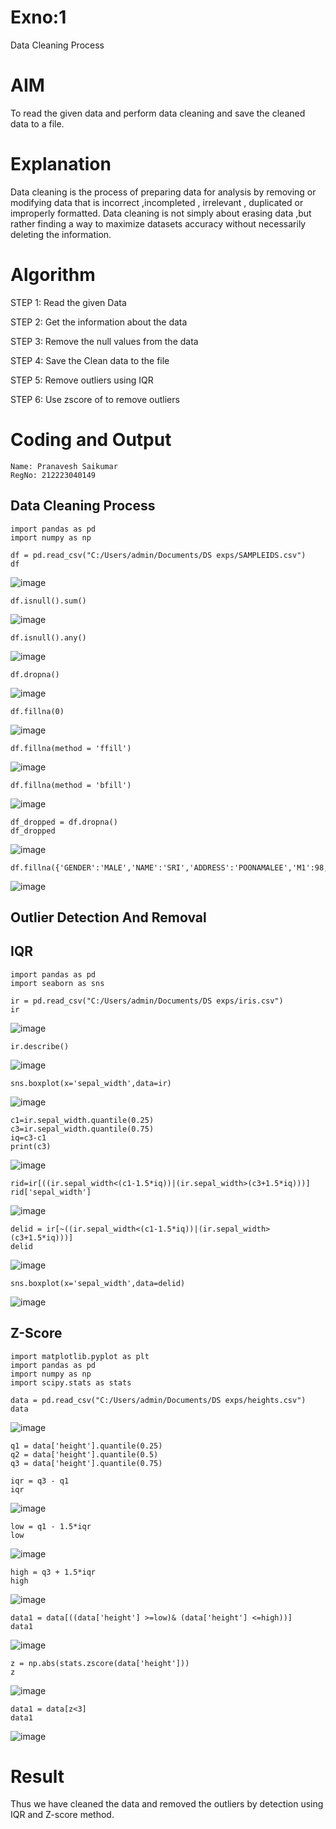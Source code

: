 # Exno:1
Data Cleaning Process

# AIM
To read the given data and perform data cleaning and save the cleaned data to a file.

# Explanation
Data cleaning is the process of preparing data for analysis by removing or modifying data that is incorrect ,incompleted , irrelevant , duplicated or improperly formatted. Data cleaning is not simply about erasing data ,but rather finding a way to maximize datasets accuracy without necessarily deleting the information.

# Algorithm
STEP 1: Read the given Data

STEP 2: Get the information about the data

STEP 3: Remove the null values from the data

STEP 4: Save the Clean data to the file

STEP 5: Remove outliers using IQR

STEP 6: Use zscore of to remove outliers

# Coding and Output
```
Name: Pranavesh Saikumar
RegNo: 212223040149
```
## Data Cleaning Process
```
import pandas as pd
import numpy as np

df = pd.read_csv("C:/Users/admin/Documents/DS exps/SAMPLEIDS.csv")
df
```
![image](https://github.com/user-attachments/assets/4be44419-a186-417a-93ca-eab6fdf0a7c0)

```
df.isnull().sum()
```
![image](https://github.com/user-attachments/assets/3870ae66-54fa-4aad-9f8e-8ba32745e0f7)

```
df.isnull().any()
```
![image](https://github.com/user-attachments/assets/ce5885ef-8768-4ac4-b647-6f8e233e81ed)

```
df.dropna()
```
![image](https://github.com/user-attachments/assets/21705b9d-2163-428c-b485-6d6a91806434)

```
df.fillna(0)
```
![image](https://github.com/user-attachments/assets/8eb62126-61fa-4603-aca2-a2c072b00db9)

```
df.fillna(method = 'ffill')
```
![image](https://github.com/user-attachments/assets/ae23a52b-416b-47c9-9af2-908533efc441)

```
df.fillna(method = 'bfill')
```
![image](https://github.com/user-attachments/assets/d723a7d9-16ce-4b66-a6db-930c576a761b)

```
df_dropped = df.dropna()
df_dropped
```
![image](https://github.com/user-attachments/assets/919a314a-3cd6-4405-a0d1-db475277b659)

```
df.fillna({'GENDER':'MALE','NAME':'SRI','ADDRESS':'POONAMALEE','M1':98,'M2':87,'M3':76,'M4':92,'TOTAL':305,'AVG':89.999999})
```
![image](https://github.com/user-attachments/assets/bb8ec85a-04c3-49b1-9328-bcc77ee2620a)

## Outlier Detection And Removal
## IQR
```
import pandas as pd
import seaborn as sns

ir = pd.read_csv("C:/Users/admin/Documents/DS exps/iris.csv")
ir
```
![image](https://github.com/user-attachments/assets/0e974456-5c26-41f3-84ed-94aa7b5bd366)

```
ir.describe()
```
![image](https://github.com/user-attachments/assets/2141211f-2167-4674-90e5-a0482eeac525)

```
sns.boxplot(x='sepal_width',data=ir)
```
![image](https://github.com/user-attachments/assets/9062728b-6260-469f-83da-dbaafcc0c398)

```
c1=ir.sepal_width.quantile(0.25)
c3=ir.sepal_width.quantile(0.75)
iq=c3-c1
print(c3)
```
![image](https://github.com/user-attachments/assets/af121401-f310-49cc-a016-90730dada5fa)

```
rid=ir[((ir.sepal_width<(c1-1.5*iq))|(ir.sepal_width>(c3+1.5*iq)))]
rid['sepal_width']
```
![image](https://github.com/user-attachments/assets/8dd0dbe8-f769-45a2-bba5-961c55c63004)

```
delid = ir[~((ir.sepal_width<(c1-1.5*iq))|(ir.sepal_width>(c3+1.5*iq)))]
delid
```
![image](https://github.com/user-attachments/assets/8d0f3a4d-41d3-4e8f-99f1-01ee2ea0a825)

```
sns.boxplot(x='sepal_width',data=delid)
```
![image](https://github.com/user-attachments/assets/9ffe1c53-6089-4754-a121-b5816c828975)


## Z-Score
```
import matplotlib.pyplot as plt
import pandas as pd
import numpy as np
import scipy.stats as stats

data = pd.read_csv("C:/Users/admin/Documents/DS exps/heights.csv") 
data
```
![image](https://github.com/user-attachments/assets/9cc848fd-b719-4d1e-9f7d-00739458da66)

```
q1 = data['height'].quantile(0.25)
q2 = data['height'].quantile(0.5)
q3 = data['height'].quantile(0.75)

iqr = q3 - q1
iqr
```
![image](https://github.com/user-attachments/assets/4845b4a0-f94a-4e63-b9bf-a74048a38c05)

```
low = q1 - 1.5*iqr
low
```
![image](https://github.com/user-attachments/assets/6afdde5d-f9d3-4c83-aa3b-78bf9fed7f52)

```
high = q3 + 1.5*iqr
high
```
![image](https://github.com/user-attachments/assets/7d0e0983-7ad1-4d6e-a011-9d670d238b33)

```
data1 = data[((data['height'] >=low)& (data['height'] <=high))]
data1
```
![image](https://github.com/user-attachments/assets/b4c78ef3-8d11-48a7-adb7-235c5fdee1d5)

```
z = np.abs(stats.zscore(data['height']))
z
```
![image](https://github.com/user-attachments/assets/b93d8116-97ff-4599-a1b1-c8fb6d398abf)

```
data1 = data[z<3]
data1
```
![image](https://github.com/user-attachments/assets/44a0d4e6-29bc-4f4a-9cc3-6bf2993499ce)



# Result
Thus we have cleaned the data and removed the outliers by detection using IQR and Z-score method.
